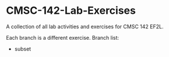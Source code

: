 # CMSC-142-Lab-Exercises
A collection of all lab activities and exercises for CMSC 142 EF2L.

Each branch is a different exercise.
Branch list:
- subset